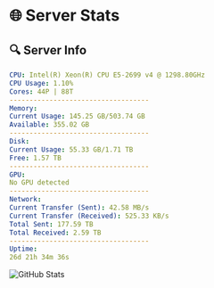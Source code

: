 # 🌐 Server Stats
## 🔍 Server Info
```yaml
CPU: Intel(R) Xeon(R) CPU E5-2699 v4 @ 1298.80GHz
CPU Usage: 1.10%
Cores: 44P | 88T
-----------------------------------
Memory:
Current Usage: 145.25 GB/503.74 GB
Available: 355.02 GB
-----------------------------------
Disk:
Current Usage: 55.33 GB/1.71 TB
Free: 1.57 TB
-----------------------------------
GPU:
No GPU detected
-----------------------------------
Network:
Current Transfer (Sent): 42.58 MB/s
Current Transfer (Received): 525.33 KB/s
Total Sent: 177.59 TB
Total Received: 2.59 TB
-----------------------------------
Uptime:
26d 21h 34m 36s
```
![GitHub Stats](https://img.shields.io/badge/Updated-2025-03-06_20:17:54-blue)